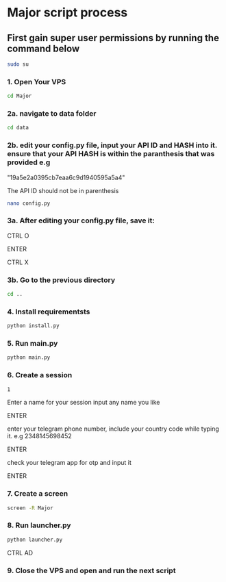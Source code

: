 # Major script process
## First gain  super user permissions by running the command below
```sh
sudo su
```
### 1. Open Your VPS
```sh
cd Major
```
### 2a. navigate to data folder
```sh
cd data
```
### 2b. edit your config.py file, input your API ID and HASH into it. ensure that your API HASH is within the paranthesis that was provided e.g

"19a5e2a0395cb7eaa6c9d1940595a5a4"

The API ID should not be in parenthesis
```sh
nano config.py
``` 
### 3a. After editing your config.py file, save it:
CTRL O

ENTER 

CTRL X
### 3b. Go to the previous directory 
```sh
cd ..
```
### 4. Install requirementsts
```sh
python install.py
```
### 5. Run main.py
```sh
python main.py
```
### 6. Create a session
```sh
1
```
Enter a name for your session input any name you like

ENTER

enter your telegram phone number, include your country code while typing it. e.g 2348145698452

ENTER

check your telegram app for otp and input it

ENTER
### 7. Create a screen
```sh
screen -R Major
```
### 8. Run launcher.py
```sh
python launcher.py
```
CTRL AD
### 9. Close the VPS and open and run the next script

